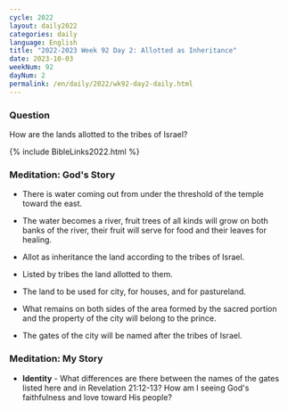```yaml
---
cycle: 2022
layout: daily2022
categories: daily
language: English
title: "2022-2023 Week 92 Day 2: Allotted as Inheritance"
date: 2023-10-03
weekNum: 92
dayNum: 2
permalink: /en/daily/2022/wk92-day2-daily.html
---
```


### Question     
How are the lands allotted to the tribes of Israel?

{% include BibleLinks2022.html %}

### Meditation: God's Story   
+ There is water coming out from under the threshold of the temple toward the east. 

+ The water becomes a river, fruit trees of all kinds will grow on both banks of the river, their fruit will serve for food and their leaves for healing. 

+ Allot as inheritance the land according to the tribes of Israel. 

+ Listed by tribes the land allotted to them. 

+ The land to be used for city, for houses, and for pastureland. 

+ What remains on both sides of the area formed by the sacred portion and the property of the city will belong to the prince. 

+ The gates of the city will be named after the tribes of Israel. 

### Meditation: My Story   
+ **Identity** - What differences are there between the names of the gates listed here and in Revelation 21:12-13? How am I seeing God's faithfulness and love toward His people? 

